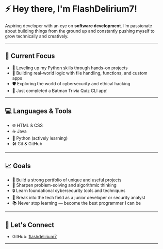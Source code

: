 # ⚡ Hey there, I'm FlashDelirium7!

Aspiring developer with an eye on **software development**. I’m passionate about building things from the ground up and constantly pushing myself to grow technically and creatively.

---

## 🔭 Current Focus

- 🐍 Leveling up my Python skills through hands-on projects
- 🧠 Building real-world logic with file handling, functions, and custom apps
- 🛡️ Exploring the world of cybersecurity and ethical hacking
- 🦇 Just completed a Batman Trivia Quiz CLI app!

---

## 💻 Languages & Tools

- 🌐 HTML & CSS  
- ☕ Java  
- 🐍 Python (actively learning)  
- 🛠️ Git & GitHub  

---

## 📈 Goals

- 🚀 Build a strong portfolio of unique and useful projects  
- 🧠 Sharpen problem-solving and algorithmic thinking  
- 🔒 Learn foundational cybersecurity tools and techniques  
- 💼 Break into the tech field as a junior developer or security analyst  
- 📚 Never stop learning — become the best programmer I can be

---

## 🤝 Let's Connect

- GitHub: [flashdelirium7](https://github.com/flashdelirium7)

---
